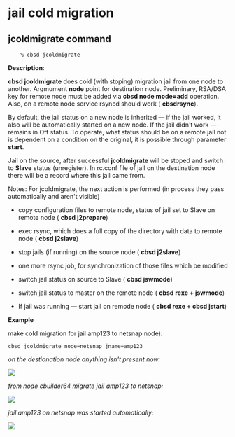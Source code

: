 # jail cold migration

## jcoldmigrate command

```
	% cbsd jcoldmigrate
```

**Description**:

**cbsd jcoldmigrate** does cold (with stoping) migration jail from one node to another. Argmument **node** point for destination node. Preliminary, RSA/DSA key for remote node must be added via **cbsd node mode=add** operation. Also, on a remote node service rsyncd should work ( **cbsdrsync**).

By default, the jail status on a new node is inherited — if the jail worked, it also will be automatically started on a new node. If the jail didn't work — remains in Off status. To operate, what status should be on a remote jail not is dependent on a condition on the original, it is possible through parameter **start**.

Jail on the source, after successful **jcoldmigrate** will be stoped and switch to **Slave** status (unregister). In rc.conf file of jail on the destination node there will be a record where this jail came from.

Notes: For jcoldmigrate, the next action is performed (in process they pass automatically and aren't visible)

- copy configuration files to remote node, status of jail set to Slave on remote node ( **cbsd j2prepare**)

- exec rsync, which does a full copy of the directory with data to remote node ( **cbsd j2slave**)

- stop jails (if running) on the source node ( **cbsd j2slave**)

- one more rsync job, for synchronization of those files which be modified

- switch jail status on source to Slave ( **cbsd jswmode**)

- switch jail status to master on the remote node ( **cbsd rexe + jswmode**)

- If jail was running — start jail on remode node ( **cbsd rexe + cbsd jstart**)


**Example**

make cold migration for jail amp123 to netsnap node):

```
cbsd jcoldmigrate node=netsnap jname=amp123
```

_on the destionation node anything isn't present now:_

![](http://www.bsdstore.ru/img/jcoldmigrate1.png)

_from node cbuilder64 migrate jail amp123 to netsnap:_

![](http://www.bsdstore.ru/img/jcoldmigrate2.png)

_jail amp123 on netsnap was started automatically:_

![](http://www.bsdstore.ru/img/jcoldmigrate3.png)

